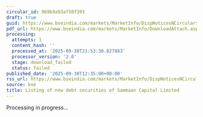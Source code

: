 ```yaml
---
circular_id: 969b9a93af58f393
draft: true
guid: https://www.bseindia.com/markets/MarketInfo/DispNoticesNCirculars.aspx?Noticeid={47E519BD-AC02-43E7-822B-E4AF57B39779}&noticeno=20250930-43&dt=09/30/2025&icount=43&totcount=114&flag=0
pdf_url: https://www.bseindia.com/markets/MarketInfo/DownloadAttach.aspx?id=20250930-43&attachedId=
processing:
  attempts: 1
  content_hash: ''
  processed_at: '2025-09-30T21:53:30.827883'
  processor_version: '2.0'
  stage: download_failed
  status: failed
published_date: '2025-09-30T12:35:00+00:00'
rss_url: https://www.bseindia.com/markets/MarketInfo/DispNoticesNCirculars.aspx?Noticeid={47E519BD-AC02-43E7-822B-E4AF57B39779}&noticeno=20250930-43&dt=09/30/2025&icount=43&totcount=114&flag=0
source: bse
title: Listing of new debt securities of Sammaan Capital Limited
---
```


Processing in progress...